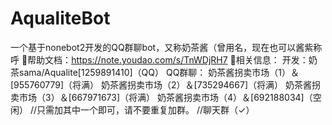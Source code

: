 # AqualiteBot
一个基于nonebot2开发的QQ群聊bot，又称奶茶酱（曾用名，现在也可以酱紫称呼
🌟帮助文档：https://note.youdao.com/s/TnWDjRH7
🤯相关信息：
开发：奶茶sama/Aqualite[1259891410]（QQ）
QQ群聊：
奶茶酱拐卖市场（1）＆[955760779]（将满）
奶茶酱拐卖市场（2）＆[735294667]（将满）
奶茶酱拐卖市场（3）＆[667971673]（将满）
奶茶酱拐卖市场（4）＆[692188034]（空闲）
//只需加其中一个即可，请不要重复加群。
//聊天群（✓）


